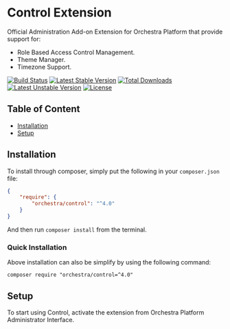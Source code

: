 Control Extension
==============

Official Administration Add-on Extension for Orchestra Platform that provide support for:

* Role Based Access Control Management.
* Theme Manager.
* Timezone Support.

[![Build Status](https://travis-ci.org/orchestral/control.svg?branch=4.x)](https://travis-ci.org/orchestral/control)
[![Latest Stable Version](https://poser.pugx.org/orchestra/control/v/stable)](https://packagist.org/packages/orchestra/control)
[![Total Downloads](https://poser.pugx.org/orchestra/control/downloads)](https://packagist.org/packages/orchestra/control)
[![Latest Unstable Version](https://poser.pugx.org/orchestra/control/v/unstable)](https://packagist.org/packages/orchestra/control)
[![License](https://poser.pugx.org/orchestra/control/license)](https://packagist.org/packages/orchestra/control)

## Table of Content

* [Installation](#installation)
* [Setup](#setup)

## Installation

To install through composer, simply put the following in your `composer.json` file:

```json
{
    "require": {
        "orchestra/control": "^4.0"
    }
}
```

And then run `composer install` from the terminal.

### Quick Installation

Above installation can also be simplify by using the following command:

    composer require "orchestra/control=^4.0"

## Setup

To start using Control, activate the extension from Orchestra Platform Administrator Interface.

